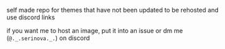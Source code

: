 self made repo for themes that have not been updated to be rehosted and use discord links

if you want me to host an image, put it into an issue or dm me (`@._.serinova._.`) on discord
